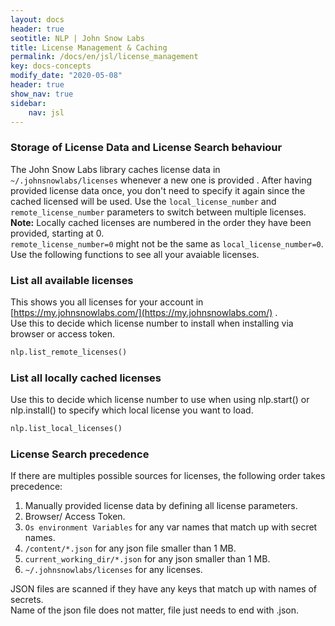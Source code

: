 ```yaml
---
layout: docs
header: true
seotitle: NLP | John Snow Labs
title: License Management & Caching
permalink: /docs/en/jsl/license_management
key: docs-concepts
modify_date: "2020-05-08"
header: true
show_nav: true
sidebar:
    nav: jsl
---
```



<div class="main-docs" markdown="1"><div class="h3-box" markdown="1">


### Storage of License Data and License Search behaviour

The John Snow Labs library caches license data in `~/.johnsnowlabs/licenses` whenever a new one is provided .
After having provided license data once, you don't need to specify it again since the cached licensed will be used.
Use the `local_license_number` and `remote_license_number` parameters to switch between multiple licenses.  
**Note:** Locally cached licenses are numbered in the order they have been provided, starting at 0.            
`remote_license_number=0` might not be the same as `local_license_number=0`.           
Use the following functions to see all your avaiable licenses.


</div><div class="h3-box" markdown="1">

### List all available licenses

This shows you all licenses for your account in [https://my.johnsnowlabs.com/](https://my.johnsnowlabs.com/) .         
Use this to decide which license number to install when installing via browser or access token.

```python
nlp.list_remote_licenses()
```

</div><div class="h3-box" markdown="1">

### List all locally cached licenses

Use this to decide which license number to use when using nlp.start() or nlp.install() to specify which local license
you want to load.

```python
nlp.list_local_licenses()
```

</div><div class="h3-box" markdown="1">

### License Search precedence

If there are multiples possible sources for licenses, the following order takes precedence:

1. Manually provided license data by defining all license parameters.
2. Browser/ Access Token.
3. `Os environment Variables` for any var names that match up with secret names.
4. `/content/*.json` for any json file smaller than 1 MB.
5. `current_working_dir/*.json` for any json smaller than 1 MB.
6. `~/.johnsnowlabs/licenses` for any licenses.

JSON files are scanned if they have any keys that match up with names of secrets.         
Name of the json file does not matter, file just needs to end with .json.

</div></div>